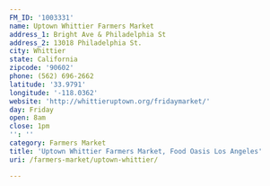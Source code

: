 ```yaml
---
FM_ID: '1003331'
name: Uptown Whittier Farmers Market
address_1: Bright Ave & Philadelphia St
address_2: 13018 Philadelphia St.
city: Whittier
state: California
zipcode: '90602'
phone: (562) 696-2662
latitude: '33.9791'
longitude: '-118.0362'
website: 'http://whittieruptown.org/fridaymarket/'
day: Friday
open: 8am
close: 1pm
'': ''
category: Farmers Market
title: 'Uptown Whittier Farmers Market, Food Oasis Los Angeles'
uri: /farmers-market/uptown-whittier/

---
```

